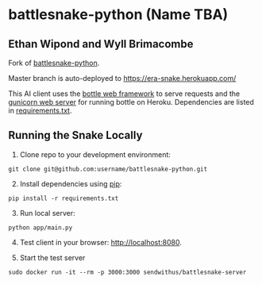 # battlesnake-python (Name TBA)

## Ethan Wipond and Wyll Brimacombe

Fork of [battlesnake-python](https://github.com/sendwithus/battlesnake).

Master branch is auto-deployed to https://era-snake.herokuapp.com/

This AI client uses the [bottle web framework](http://bottlepy.org/docs/dev/index.html) to serve requests and the [gunicorn web server](http://gunicorn.org/) for running bottle on Heroku. Dependencies are listed in [requirements.txt](requirements.txt).

## Running the Snake Locally

1) Clone repo to your development environment:
```
git clone git@github.com:username/battlesnake-python.git
```

2) Install dependencies using [pip](https://pip.pypa.io/en/latest/installing.html):
```
pip install -r requirements.txt
```

3) Run local server:
```
python app/main.py
```

4) Test client in your browser: [http://localhost:8080](http://localhost:8080).

5) Start the test server
```
sudo docker run -it --rm -p 3000:3000 sendwithus/battlesnake-server
```

